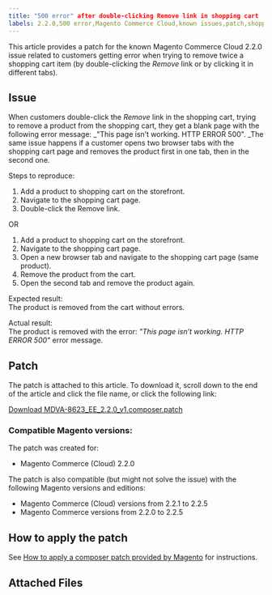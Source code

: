 ```yaml
---
title: "500 error" after double-clicking Remove link in shopping cart 
labels: 2.2.0,500 error,Magento Commerce Cloud,known issues,patch,shopping cart,troubleshooting
---
```


This article provides a patch for the known Magento Commerce Cloud 2.2.0 issue related to customers getting error when trying to remove twice a shopping cart item (by double-clicking the _Remove_ link or by clicking it in different tabs).

## Issue

When customers double-click the _Remove_ link in the shopping cart, trying to remove a product from the shopping cart, they get a blank page with the following error message: _"This page isn’t working. HTTP ERROR 500". _The same issue happens if a customer opens two browser tabs with the shopping cart page and removes the product first in one tab, then in the second one.

Steps to reproduce:

1. Add a product to shopping cart on the storefront.
1. Navigate to the shopping cart page.
1. Double-click the Remove link.

OR 

1. Add a product to shopping cart on the storefront.
1. Navigate to the shopping cart page.
1. Open a new browser tab and navigate to the shopping cart page (same product).
1. Remove the product from the cart.
1. Open the second tab and remove the product again. 

Expected result:  
 The product is removed from the cart without errors.

Actual result:  
 The product is removed with the error: _"This page isn’t working. HTTP ERROR 500"_ error message.

## Patch

The patch is attached to this article. To download it, scroll down to the end of the article and click the file name, or click the following link:

[Download MDVA-8623\_EE\_2.2.0\_v1.composer.patch](assets/MDVA-8623_EE_2.2.0_v1.composer.patch)

### Compatible Magento versions:

The patch was created for:

* Magento Commerce (Cloud) 2.2.0

The patch is also compatible (but might not solve the issue) with the following Magento versions and editions:

* Magento Commerce (Cloud) versions from 2.2.1 to 2.2.5
* Magento Commerce versions from 2.2.0 to 2.2.5

## How to apply the patch

See [How to apply a composer patch provided by Magento](https://support.magento.com/hc/en-us/articles/360028367731) for instructions.

## Attached Files